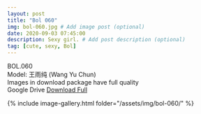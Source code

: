 ```yaml
---
layout: post
title: "Bol 060"
img: bol-060.jpg # Add image post (optional)
date: 2020-09-03 07:45:00
description: Sexy girl. # Add post description (optional)
tag: [cute, sexy, Bol]
---
```

BOL.060  
Model: 王雨纯 (Wang Yu Chun)                                                    
Images in download package have full quality                    
Google Drive [Download Full](http://gestyy.com/eeoddu)

{% include image-gallery.html folder="/assets/img/bol-060/" %}
